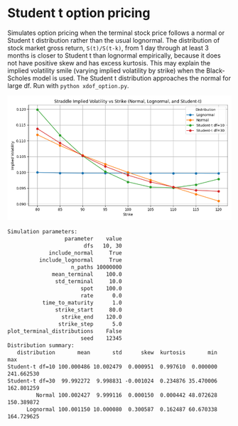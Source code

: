 # Student t option pricing
Simulates option pricing when the terminal stock price follows a normal or Student t distribution rather than the usual lognormal. The distribution of stock market gross return, 
`S(t)/S(t-k)`, from 1 day through at least 3 months is closer to Student t than lognormal empirically, because it does not have positive skew and has excess kurtosis. This may explain the implied volatility smile (varying implied volatility by strike) when the Black-Scholes model is used. The Student t distribution approaches the normal for large df. Run with `python xdof_option.py`.

![Alt text](/smile.png)

```
Simulation parameters:
                  parameter    value
                        dfs   10, 30
             include_normal     True
          include_lognormal     True
                    n_paths 10000000
              mean_terminal    100.0
               std_terminal     10.0
                       spot    100.0
                       rate      0.0
           time_to_maturity      1.0
               strike_start     80.0
                 strike_end    120.0
                strike_step      5.0
plot_terminal_distributions    False
                       seed    12345
Distribution summary:
   distribution       mean       std      skew  kurtosis       min        max
Student-t df=10 100.000486 10.002479  0.000951  0.997610  0.000000 241.662530
Student-t df=30  99.992272  9.998831 -0.001024  0.234876 35.470006 162.801259
         Normal 100.002427  9.999116  0.000150  0.000442 48.072628 150.389872
      Lognormal 100.001150 10.000080  0.300587  0.162487 60.670338 164.729625
```
